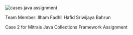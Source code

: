 ![cases java assignment](https://user-images.githubusercontent.com/23446150/156135515-7736b140-f5ef-4433-ae25-f90b029f27ce.jpg)


Team Member:
Ilham Fadhil
Hafid Sriwijaya Bahrun

Case 2 for Mitrais Java Collections Framework Assignment
